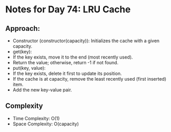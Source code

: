 # Notes for Day 74: LRU Cache

## Approach:

- Constructor (constructor(capacity)): Initializes the cache with a given capacity.
- get(key): 
- If the key exists, move it to the end (most recently used).
- Return the value; otherwise, return -1 if not found.
- put(key, value): 
- If the key exists, delete it first to update its position.
- If the cache is at capacity, remove the least recently used (first inserted) item.
- Add the new key-value pair.

## Complexity

- Time Complexity: O(1)
- Space Complexity: O(capacity)
